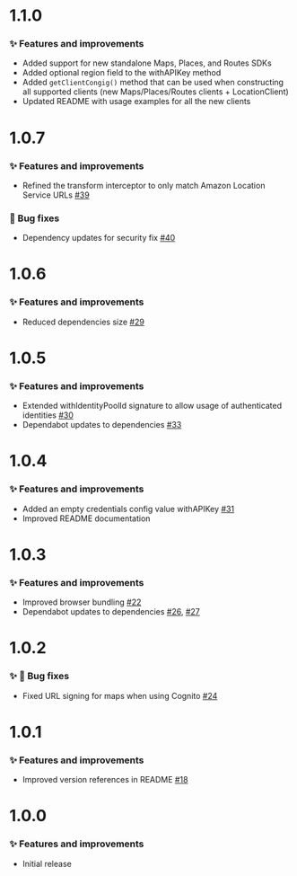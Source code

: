 # 1.1.0

### ✨ Features and improvements

- Added support for new standalone Maps, Places, and Routes SDKs
- Added optional region field to the withAPIKey method
- Added `getClientCongig()` method that can be used when constructing all supported clients (new Maps/Places/Routes clients + LocationClient)
- Updated README with usage examples for all the new clients

# 1.0.7

### ✨ Features and improvements

- Refined the transform interceptor to only match Amazon Location Service URLs [#39](https://github.com/aws-geospatial/amazon-location-utilities-auth-helper-js/pull/39)

### 🐞 Bug fixes

- Dependency updates for security fix [#40](https://github.com/aws-geospatial/amazon-location-utilities-auth-helper-js/pull/40)

# 1.0.6

### ✨ Features and improvements

- Reduced dependencies size [#29](https://github.com/aws-geospatial/amazon-location-utilities-auth-helper-js/issues/29)

# 1.0.5

### ✨ Features and improvements

- Extended withIdentityPoolId signature to allow usage of authenticated identities [#30](https://github.com/aws-geospatial/amazon-location-utilities-auth-helper-js/pull/30)
- Dependabot updates to dependencies [#33](https://github.com/aws-geospatial/amazon-location-utilities-auth-helper-js/pull/33)

# 1.0.4

### ✨ Features and improvements

- Added an empty credentials config value withAPIKey [#31](https://github.com/aws-geospatial/amazon-location-utilities-auth-helper-js/pull/31)
- Improved README documentation

# 1.0.3

### ✨ Features and improvements

- Improved browser bundling [#22](https://github.com/aws-geospatial/amazon-location-utilities-auth-helper-js/pull/22)
- Dependabot updates to dependencies [#26](https://github.com/aws-geospatial/amazon-location-utilities-auth-helper-js/pull/26), [#27](https://github.com/aws-geospatial/amazon-location-utilities-auth-helper-js/pull/27)

# 1.0.2

### ✨ 🐞 Bug fixes

- Fixed URL signing for maps when using Cognito [#24](https://github.com/aws-geospatial/amazon-location-utilities-auth-helper-js/pull/24)

# 1.0.1

### ✨ Features and improvements

- Improved version references in README [#18](https://github.com/aws-geospatial/amazon-location-utilities-auth-helper-js/pull/18)

# 1.0.0

### ✨ Features and improvements

- Initial release
